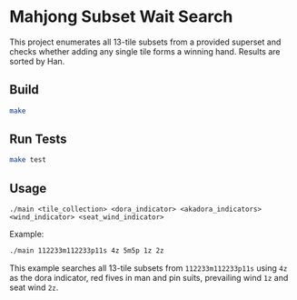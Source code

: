 # Mahjong Subset Wait Search

This project enumerates all 13-tile subsets from a provided superset and checks whether adding any single tile forms a winning hand. Results are sorted by Han.

## Build

```bash
make
```

## Run Tests

```bash
make test
```

## Usage

```
./main <tile_collection> <dora_indicator> <akadora_indicators> <wind_indicator> <seat_wind_indicator>
```

Example:

```bash
./main 112233m112233p11s 4z 5m5p 1z 2z
```

This example searches all 13-tile subsets from `112233m112233p11s` using `4z` as the dora indicator, red fives in man and pin suits, prevailing wind `1z` and seat wind `2z`.
